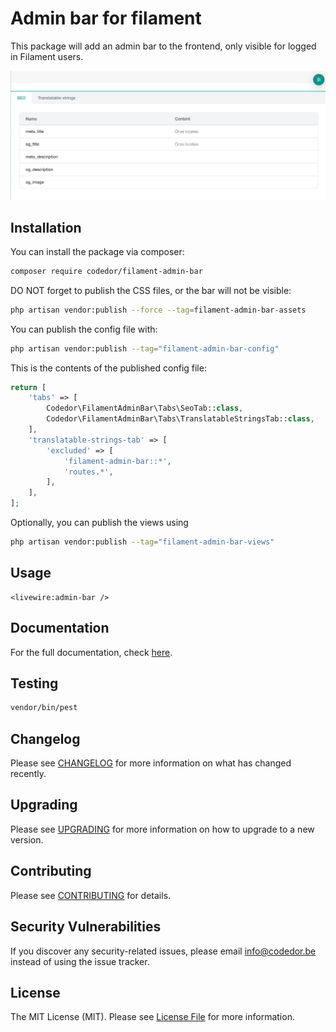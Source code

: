 # Admin bar for filament

This package will add an admin bar to the frontend, only visible for logged in Filament users.

![img.png](docs/img.png)

## Installation

You can install the package via composer:

```bash
composer require codedor/filament-admin-bar
```

DO NOT forget to publish the CSS files, or the bar will not be visible:

```bash
php artisan vendor:publish --force --tag=filament-admin-bar-assets
```

You can publish the config file with:

```bash
php artisan vendor:publish --tag="filament-admin-bar-config"
```

This is the contents of the published config file:

```php
return [
    'tabs' => [
        Codedor\FilamentAdminBar\Tabs\SeoTab::class,
        Codedor\FilamentAdminBar\Tabs\TranslatableStringsTab::class,
    ],
    'translatable-strings-tab' => [
        'excluded' => [
            'filament-admin-bar::*',
            'routes.*',
        ],
    ],
];

```

Optionally, you can publish the views using

```bash
php artisan vendor:publish --tag="filament-admin-bar-views"
```

## Usage

```blade
<livewire:admin-bar />
```

## Documentation

For the full documentation, check [here](./docs/index.md).

## Testing

```bash
vendor/bin/pest
```

## Changelog

Please see [CHANGELOG](CHANGELOG.md) for more information on what has changed recently.

## Upgrading

Please see [UPGRADING](UPGRADING.md) for more information on how to upgrade to a new version.

## Contributing

Please see [CONTRIBUTING](CONTRIBUTING.md) for details.

## Security Vulnerabilities

If you discover any security-related issues, please email info@codedor.be instead of using the issue tracker.

## License

The MIT License (MIT). Please see [License File](LICENSE.md) for more information.
